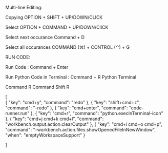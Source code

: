 
Multi-line Editing: 

Copying
OPTION + SHIFT + UP/DOWN/CLICK

Select
OPTION + COMMAND + UP/DOWN/ClICK

Select next occurance 
Command + D 

Select all occurances
COMMAND (⌘) + CONTROL (⌃) + G



RUN CODE: 

Run Code : Command + Enter






Run Python Code in Terminal : Command + R
Python Terminal

Command R 
Command Shift R











































[       
    {
        "key": "cmd+y",
        "command": "redo"
    },
    {
        "key": "shift+cmd+z",
        "command": "-redo"
    },
    {
        "key": "cmd+enter",
        "command": "code-runner.run"
    },
    {
        "key": "cmd+r",
        "command": "python.execInTerminal-icon"
    },
    {
        "key": "cmd+j cmd+k cmd+l",
        "command": "workbench.output.action.clearOutput"
    },
    {
        "key": "cmd+i cmd+o cmd+p",
        "command": "-workbench.action.files.showOpenedFileInNewWindow",
        "when": "emptyWorkspaceSupport"
    }

]